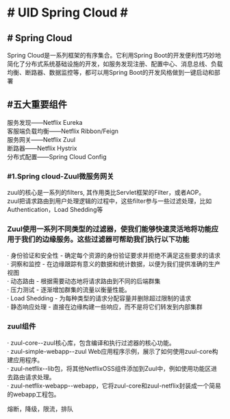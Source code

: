 <h1># UID Spring Cloud  #</h1>
<h2># Spring Cloud</h2>
Spring Cloud是一系列框架的有序集合。它利用Spring Boot的开发便利性巧妙地简化了分布式系统基础设施的开发，如服务发现注册、配置中心、消息总线、负载均衡、断路器、数据监控等，都可以用Spring Boot的开发风格做到一键启动和部署
<h2>#五大重要组件</h2>
服务发现——Netflix Eureka </br>
客服端负载均衡——Netflix Ribbon/Feign </br>
服务网关——Netflix Zuul </br>
断路器——Netflix Hystrix </br>
分布式配置——Spring Cloud Config

<h3>#1.Spring cloud-Zuul微服务网关</h3>
zuul的核心是一系列的filters, 其作用类比Servlet框架的Filter，或者AOP。 </br>
zuul把请求路由到用户处理逻辑的过程中，这些filter参与一些过滤处理，比如Authentication，Load Shedding等  </br>
<h3>Zuul使用一系列不同类型的过滤器，使我们能够快速灵活地将功能应用于我们的边缘服务。这些过滤器可帮助我们执行以下功能</h3>
· 身份验证和安全性 - 确定每个资源的身份验证要求并拒绝不满足这些要求的请求 </br>
· 洞察和监控 - 在边缘跟踪有意义的数据和统计数据，以便为我们提供准确的生产视图 </br>
· 动态路由 - 根据需要动态地将请求路由到不同的后端群集 </br>
· 压力测试 - 逐渐增加群集的流量以衡量性能。 </br>
· Load Shedding - 为每种类型的请求分配容量并删除超过限制的请求 </br>
· 静态响应处理 - 直接在边缘构建一些响应，而不是将它们转发到内部集群 </br>
<h3>zuul组件</h3>
· zuul-core--zuul核心库，包含编译和执行过滤器的核心功能。 </br>
· zuul-simple-webapp--zuul Web应用程序示例，展示了如何使用zuul-core构建应用程序。 </br>
· zuul-netflix--lib包，将其他NetflixOSS组件添加到Zuul中，例如使用功能区进去路由请求处理。 </br>
· zuul-netflix-webapp--webapp，它将zuul-core和zuul-netflix封装成一个简易的webapp工程包。 </br>

熔断，降级，限流，排队